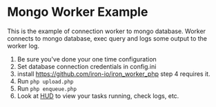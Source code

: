 # Mongo Worker Example

This is the example of connection worker to mongo database. Worker connects to mongo database, exec query and logs some output to the worker log.

1. Be sure you've done your one time configuration
2. Set database connection credentials in config.ini
3. install https://github.com/iron-io/iron_worker_php step 4 requires it.
4. Run `php upload.php`
5. Run `php enqueue.php`
6. Look at [HUD](https://hud.iron.io) to view your tasks running, check logs, etc.

